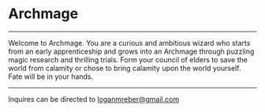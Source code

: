 # Archmage

---

Welcome to Archmage. You are a curious and ambitious wizard who starts from an early apprenticeship and grows into an Archmage through puzzling magic research and thrilling trials. Form your council of elders to save the world from calamity or chose to bring calamity upon the world yourself. Fate will be in your hands. 

---
Inquires can be directed to loganmreber@gmail.com


